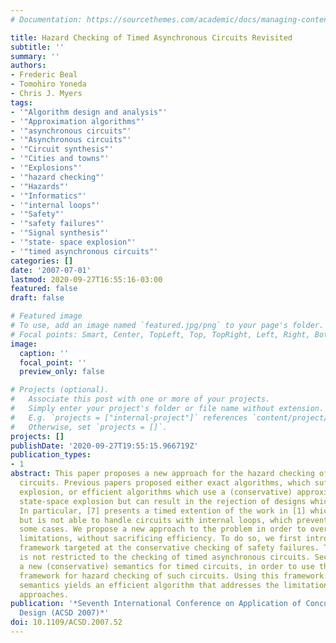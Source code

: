 ```yaml
---
# Documentation: https://sourcethemes.com/academic/docs/managing-content/

title: Hazard Checking of Timed Asynchronous Circuits Revisited
subtitle: ''
summary: ''
authors:
- Frederic Beal
- Tomohiro Yoneda
- Chris J. Myers
tags:
- '"Algorithm design and analysis"'
- '"Approximation algorithms"'
- '"asynchronous circuits"'
- '"Asynchronous circuits"'
- '"Circuit synthesis"'
- '"Cities and towns"'
- '"Explosions"'
- '"hazard checking"'
- '"Hazards"'
- '"Informatics"'
- '"internal loops"'
- '"Safety"'
- '"safety failures"'
- '"Signal synthesis"'
- '"state- space explosion"'
- '"timed asynchronous circuits"'
categories: []
date: '2007-07-01'
lastmod: 2020-09-27T16:55:16-03:00
featured: false
draft: false

# Featured image
# To use, add an image named `featured.jpg/png` to your page's folder.
# Focal points: Smart, Center, TopLeft, Top, TopRight, Left, Right, BottomLeft, Bottom, BottomRight.
image:
  caption: ''
  focal_point: ''
  preview_only: false

# Projects (optional).
#   Associate this post with one or more of your projects.
#   Simply enter your project's folder or file name without extension.
#   E.g. `projects = ["internal-project"]` references `content/project/deep-learning/index.md`.
#   Otherwise, set `projects = []`.
projects: []
publishDate: '2020-09-27T19:55:15.966719Z'
publication_types:
- 1
abstract: This paper proposes a new approach for the hazard checking of timed asynchronous
  circuits. Previous papers proposed either exact algorithms, which suffer from statespace
  explosion, or efficient algorithms which use a (conservative) approximation to avoid
  state-space explosion but can result in the rejection of designs which are valid.
  In particular, [7] presents a timed extention of the work in [1] which is very efficient
  but is not able to handle circuits with internal loops, which prevents its use in
  some cases. We propose a new approach to the problem in order to overcome the mentioned
  limitations, without sacrificing efficiency. To do so, we first introduce a general
  framework targeted at the conservative checking of safety failures. This framework
  is not restricted to the checking of timed asynchronous circuits. Secondly, we propose
  a new (conservative) semantics for timed circuits, in order to use the proposed
  framework for hazard checking of such circuits. Using this framework with the proposed
  semantics yields an efficient algorithm that addresses the limitations of the previous
  approaches.
publication: '*Seventh International Conference on Application of Concurrency to System
  Design (ACSD 2007)*'
doi: 10.1109/ACSD.2007.52
---
```

